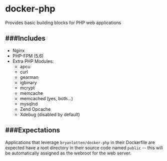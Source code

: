 docker-php
==========

Provides basic building blocks for PHP web applications

###Includes
--- 
- Nginx
- PHP-FPM (5.6)
- Extra PHP Modules:
  - apcu
  - curl
  - gearman
  - igbinary
  - mcrypt
  - memcache
  - memcached (yes, both...)
  - mysqlnd
  - Zend Opcache
  - Xdebug (disabled by default)

###Expectations
---
Applications that leverage `bryanlatten/docker-php` in their Dockerfile are expected have a root directory in their source code named `public` -- this will be automatically assigned as the webroot for the web server.
